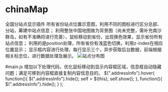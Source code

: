 # chinaMap
全国分站点显示插件
所有省份站点位置示意图，利用不同的图标进行区分总部、分站，筹建中站点信息；
利用整张中国地图做为背景图（尚未完整，需补充南沙群岛，如有不准确将进行完善），鼠标移动到省份，出现换色效果，显示省份所有站点信息；
利用的是position处理，所有省份有浅蓝色切换，利用z-index在相应位置显示；
显示框内容进行处理，每行显示三个，异步获取后台数据，前端根据相关标志位，进行数据处理及展示。
![站点分布图](https://img.mukewang.com/5a1fab600001ca6308610652.png)

#main.js
增加以下处理代码，优化鼠标移动到显示内容框区域，信息框自动隐藏问题；满足可移到内容框直接复制内容信息目的。
$(".addressInfo").hover(
        function(){
            $(".addressInfo").hide();
            self = $(this);
            self.show();
        },
        function(){
            $(".addressInfo").hide();
        }
    );

